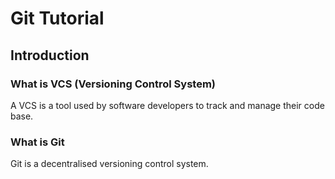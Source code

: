 # Git Tutorial
## Introduction
### What is VCS (Versioning Control System)
A VCS is a tool used by software developers to track and manage their code base.
### What is Git
Git is a decentralised versioning control system.  

